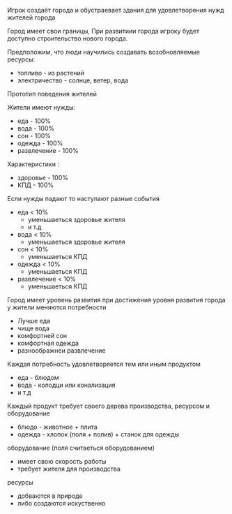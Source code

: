 
Игрок создаёт города и обустраевает здания для удовлетворения нужд жителей города

Город имеет свои границы, При развитиии города игроку будет доступно строительство нового города.

Предположим, что люди научились создавать возобновляемые ресурсы: 

- топливо - из растений 
- электричество - солнце, ветер, вода  

Прототип поведения жителей

Жители имеют нужды: 

- еда - 100%
- вода - 100%
- сон - 100%
- одежда - 100%
- развлечение - 100%

Характеристики :

- здоровье - 100%
- КПД - 100%

Если нужды падают то наступают разные события
- еда < 10%
  - уменьшаеться здоровье жителя
  - и т.д
- вода < 10%
  - уменьшаеться здоровье жителя
- сон < 10%
  - уменьшаеться КПД
- одежда < 10%
  - уменьшаеться КПД
- развлечение < 10%
  - уменьшаеться КПД

Город имеет уровень развития при достижения уровня развития города у жители меняются потребности

- Лучше еда
- чище вода
- комфортней сон
- комфортная одежда
- разноображнеи развлечение

Каждая потребность удовлетворяется тем или иным продуктом

- еда - блюдом
- вода - колодци или конализация
- и т.д

Каждый продукт требует своего дерева производства, ресурсом и оборудование

- блюдо - животное + плита
- одежда - хлопок (поля + полив) + станок для одежды

оборудование (поля считаеться оборудованием)

- имеет свою скорость работы
- требует жителя для производства

ресурсы 

- добваются в природе
- либо создаются искуственно

  
  
